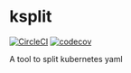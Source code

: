 # ksplit
[![CircleCI](https://circleci.com/gh/go-ksplit/ksplit.svg?style=svg)](https://circleci.com/gh/go-ksplit/ksplit) [![codecov](https://codecov.io/gh/go-ksplit/ksplit/branch/master/graph/badge.svg)](https://codecov.io/gh/go-ksplit/ksplit)

A tool to split kubernetes yaml
